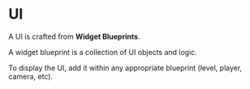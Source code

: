 # UI

A UI is crafted from **Widget Blueprints**.

A widget blueprint is a collection of UI objects and logic.

To display the UI, add it within any appropriate blueprint (level, player, camera, etc).
